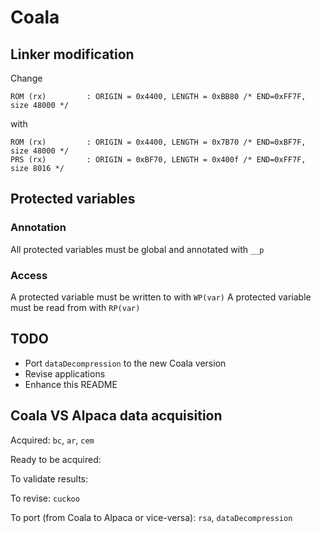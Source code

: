 # Coala

## Linker modification 

Change
```
ROM (rx)         : ORIGIN = 0x4400, LENGTH = 0xBB80 /* END=0xFF7F, size 48000 */
```

with 
```
ROM (rx)         : ORIGIN = 0x4400, LENGTH = 0x7B70 /* END=0xBF7F, size 48000 */
PRS (rx)         : ORIGIN = 0xBF70, LENGTH = 0x400f /* END=0xFF7F, size 8016 */
```

## Protected variables 

### Annotation 
All protected variables must be global and annotated with `__p`

### Access 
A protected variable must be written to with `WP(var)`
A protected variable must be read from with `RP(var)`

## TODO
- Port `dataDecompression` to the new Coala version
- Revise applications
- Enhance this README

## Coala VS Alpaca data acquisition

Acquired: `bc`, `ar`, `cem`

Ready to be acquired:

To validate results:

To revise: `cuckoo`

To port (from Coala to Alpaca or vice-versa): `rsa`, `dataDecompression`